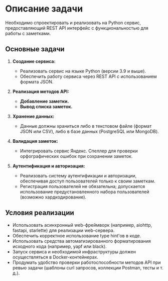 # Описание задачи

Необходимо спроектировать и реализовать на Python сервис, предоставляющий REST API интерфейс с функциональностью для работы с заметками.

## Основные задачи

1. **Создание сервиса:**
   - Реализовать сервис на языке Python (версии 3.9 и выше).
   - Обеспечить работу сервиса через REST API с использованием формата JSON.

2. **Реализация методов API:**
   - **Добавление заметки.**
   - **Вывод списка заметок.**

3. **Хранение данных:**
   - Данные должны храниться либо в текстовом файле (формат JSON или CSV), либо в базе данных (PostgreSQL или MongoDB).

4. **Валидация заметок:**
   - Интегрировать сервис Яндекс. Спеллер для проверки орфографических ошибок при сохранении заметок.

5. **Аутентификация и авторизация:**
   - Реализовать систему аутентификации и авторизации, обеспечивая доступ пользователей только к своим заметкам.
   - Регистрация пользователей не обязательна; допускается использование предустановленного набора пользователей (возможно хардкодирование).

## Условия реализации

- Использовать асинхронный web-фреймворк (например, aiohttp, fastapi, starlette) для реализации web-сервера.
- Обеспечить корректное использование type hint'ов в коде.
- Использовать средства автоматизированного форматирования исходного кода (например, yapf или black).
- Запуск сервиса и необходимой инфраструктуры должен осуществляться в Docker-контейнерах.
- Продумать удобство проверки работоспособности методов API при ревью задачи (шаблоны curl запросов, коллекции Postman, тесты и т. д.).
